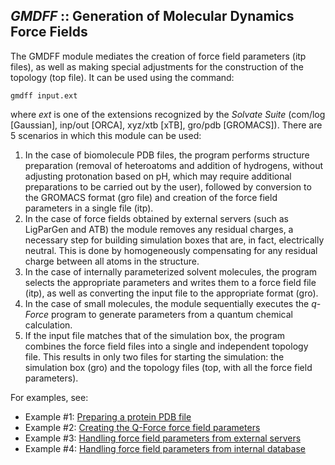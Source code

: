 ## *GMDFF* :: Generation of Molecular Dynamics Force Fields

The GMDFF module mediates the creation of force field parameters (itp files), as well as making special adjustments for the construction of the topology (top file). It can be used using the command:
 
	gmdff input.ext
  
where _ext_ is one of the extensions recognized by the _Solvate Suite_ (com/log [Gaussian], inp/out [ORCA], xyz/xtb [xTB], gro/pdb [GROMACS]). There are 5 scenarios in which this module can be used:

1. In the case of biomolecule PDB files, the program performs structure preparation (removal of heteroatoms and addition of hydrogens, without adjusting protonation based on pH, which may require additional preparations to be carried out by the user), followed by conversion to the GROMACS format (gro file) and creation of the force field parameters in a single file (itp).
2. In the case of force fields obtained by external servers (such as LigParGen and ATB) the module removes any residual charges, a necessary step for building simulation boxes that are, in fact, electrically neutral. This is done by homogeneously compensating for any residual charge between all atoms in the structure.
3. In the case of internally parameterized solvent molecules, the program selects the appropriate parameters and writes them to a force field file (itp), as well as converting the input file to the appropriate format (gro).
4. In the case of small molecules, the module sequentially executes the _q-Force_ program to generate parameters from a quantum chemical calculation.
5. If the input file matches that of the simulation box, the program combines the force field files into a single and independent topology file. This results in only two files for starting the simulation: the simulation box (gro) and the topology files (top, with all the force field parameters).

For examples, see:

* Example #1: [Preparing a protein PDB file](https://github.com/otaviolsantana/solvate/tree/main/tests/examples/1_GMDFF_Test01)
* Example #2: [Creating the Q-Force force field parameters](https://github.com/otaviolsantana/solvate/tree/main/tests/examples/1_GMDFF_Test02)
* Example #3: [Handling force field parameters from external servers](https://github.com/otaviolsantana/solvate/tree/main/tests/examples/1_GMDFF_Test03)
* Example #4: [Handling force field parameters from internal database](https://github.com/otaviolsantana/solvate/tree/main/tests/examples/1_GMDFF_Test04)
